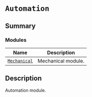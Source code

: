 # `Automation`

<a id="summary"></a>

## Summary

### Modules

| Name | Description |
|----------------------------------------------------------------------------------------------------------|----------------------|
| [`Mechanical`](Mechanical/index.md#module-ansys.mechanical.stubs.v241.Ansys.ACT.Automation.Mechanical)   | Mechanical module.   |

<a id="description"></a>

## Description

Automation module.

<!-- !! processed by numpydoc !! -->

